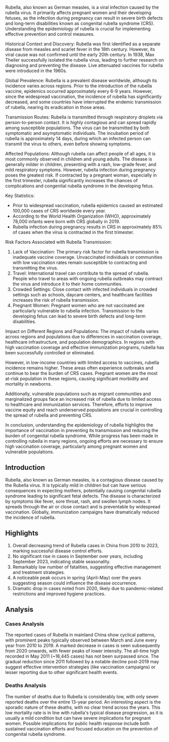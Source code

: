 Rubella, also known as German measles, is a viral infection caused by the rubella virus. It primarily affects pregnant women and their developing fetuses, as the infection during pregnancy can result in severe birth defects and long-term disabilities known as congenital rubella syndrome (CRS). Understanding the epidemiology of rubella is crucial for implementing effective prevention and control measures.

Historical Context and Discovery:
Rubella was first identified as a separate disease from measles and scarlet fever in the 18th century. However, its viral cause was not confirmed until the early 20th century. In 1938, Max Theiler successfully isolated the rubella virus, leading to further research on diagnosing and preventing the disease. Live attenuated vaccines for rubella were introduced in the 1960s.

Global Prevalence:
Rubella is a prevalent disease worldwide, although its incidence varies across regions. Prior to the introduction of the rubella vaccine, epidemics occurred approximately every 6-9 years. However, since the widespread vaccination, the incidence of rubella has significantly decreased, and some countries have interrupted the endemic transmission of rubella, nearing its eradication in those areas.

Transmission Routes:
Rubella is transmitted through respiratory droplets via person-to-person contact. It is highly contagious and can spread rapidly among susceptible populations. The virus can be transmitted by both symptomatic and asymptomatic individuals. The incubation period of rubella is approximately 14 days, during which an infected person can transmit the virus to others, even before showing symptoms.

Affected Populations:
Although rubella can affect people of all ages, it is most commonly observed in children and young adults. The disease is generally milder in children, presenting with a rash, low-grade fever, and mild respiratory symptoms. However, rubella infection during pregnancy poses the greatest risk. If contracted by a pregnant woman, especially in the first trimester, rubella significantly increases the chances of complications and congenital rubella syndrome in the developing fetus.

Key Statistics:
- Prior to widespread vaccination, rubella epidemics caused an estimated 100,000 cases of CRS worldwide every year.
- According to the World Health Organization (WHO), approximately 78,000 infants were born with CRS globally in 2019.
- Rubella infection during pregnancy results in CRS in approximately 85% of cases when the virus is contracted in the first trimester.

Risk Factors Associated with Rubella Transmission:
1. Lack of Vaccination: The primary risk factor for rubella transmission is inadequate vaccine coverage. Unvaccinated individuals or communities with low vaccination rates remain susceptible to contracting and transmitting the virus.
2. Travel: International travel can contribute to the spread of rubella. People who travel to areas with ongoing rubella outbreaks may contract the virus and introduce it to their home communities.
3. Crowded Settings: Close contact with infected individuals in crowded settings such as schools, daycare centers, and healthcare facilities increases the risk of rubella transmission.
4. Pregnant Women: Pregnant women who are not vaccinated are particularly vulnerable to rubella infection. Transmission to the developing fetus can lead to severe birth defects and long-term disabilities.

Impact on Different Regions and Populations:
The impact of rubella varies across regions and populations due to differences in vaccination coverage, healthcare infrastructure, and population demographics. In regions with high vaccination coverage and effective immunization programs, rubella has been successfully controlled or eliminated.

However, in low-income countries with limited access to vaccines, rubella incidence remains higher. These areas often experience outbreaks and continue to bear the burden of CRS cases. Pregnant women are the most at-risk population in these regions, causing significant morbidity and mortality in newborns.

Additionally, vulnerable populations such as migrant communities and marginalized groups face an increased risk of rubella due to limited access to healthcare and immunization services. Therefore, efforts to improve vaccine equity and reach underserved populations are crucial in controlling the spread of rubella and preventing CRS.

In conclusion, understanding the epidemiology of rubella highlights the importance of vaccination in preventing its transmission and reducing the burden of congenital rubella syndrome. While progress has been made in controlling rubella in many regions, ongoing efforts are necessary to ensure high vaccination coverage, particularly among pregnant women and vulnerable populations.
## Introduction

Rubella, also known as German measles, is a contagious disease caused by the Rubella virus. It is typically mild in children but can have serious consequences in expecting mothers, potentially causing congenital rubella syndrome leading to significant fetal defects. The disease is characterized by symptoms like fever, sore throat, rash, and swollen lymph nodes. It spreads through the air or close contact and is preventable by widespread vaccination. Globally, immunization campaigns have dramatically reduced the incidence of rubella.

## Highlights

1. Overall decreasing trend of Rubella cases in China from 2010 to 2023, marking successful disease control efforts. 
2. No significant rise in cases in September over years, including September 2023, indicating stable seasonality.
3. Remarkably low number of fatalities, suggesting effective management and treatment strategies.
4. A noticeable peak occurs in spring (April-May) over the years suggesting season could influence the disease occurrence.
5. Dramatic drop in cases noted from 2020, likely due to pandemic-related restrictions and improved hygiene practices.

## Analysis

### Cases Analysis
The reported cases of Rubella in mainland China show cyclical patterns, with prominent peaks typically observed between March and June every year from 2010 to 2019. A marked decrease in cases is seen subsequently from 2020 onwards, with fewer peaks of lower intensity. The all-time high recorded in May 2011 (~18,445 cases) has not been surpassed since. The gradual reduction since 2011 followed by a notable decline post-2019 may suggest effective intervention strategies (like vaccination campaigns) or lesser reporting due to other significant health events.

### Deaths Analysis
The number of deaths due to Rubella is considerably low, with only seven reported deaths over the entire 13-year period. An interesting aspect is the sporadic nature of these deaths, with no clear trend across the years. This low mortality rate is in line with rubella's typical disease progression, as it is usually a mild condition but can have severe implications for pregnant women. Possible implications for public health response include both sustained vaccination efforts and focused education on the prevention of congenital rubella syndrome.
